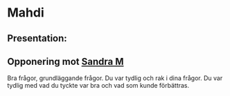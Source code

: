 # Mahdi

## Presentation:

## Opponering mot [Sandra M](./Sandra_M.md)

Bra frågor, grundläggande frågor. Du var tydlig och rak i dina frågor. Du var tydlig med vad du tyckte var bra och vad som kunde förbättras. 